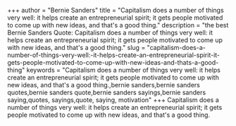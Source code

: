 +++
author = "Bernie Sanders"
title = "Capitalism does a number of things very well: it helps create an entrepreneurial spirit; it gets people motivated to come up with new ideas, and that's a good thing."
description = "the best Bernie Sanders Quote: Capitalism does a number of things very well: it helps create an entrepreneurial spirit; it gets people motivated to come up with new ideas, and that's a good thing."
slug = "capitalism-does-a-number-of-things-very-well:-it-helps-create-an-entrepreneurial-spirit-it-gets-people-motivated-to-come-up-with-new-ideas-and-thats-a-good-thing"
keywords = "Capitalism does a number of things very well: it helps create an entrepreneurial spirit; it gets people motivated to come up with new ideas, and that's a good thing.,bernie sanders,bernie sanders quotes,bernie sanders quote,bernie sanders sayings,bernie sanders saying,quotes, sayings,quote, saying, motivation"
+++
Capitalism does a number of things very well: it helps create an entrepreneurial spirit; it gets people motivated to come up with new ideas, and that's a good thing.
